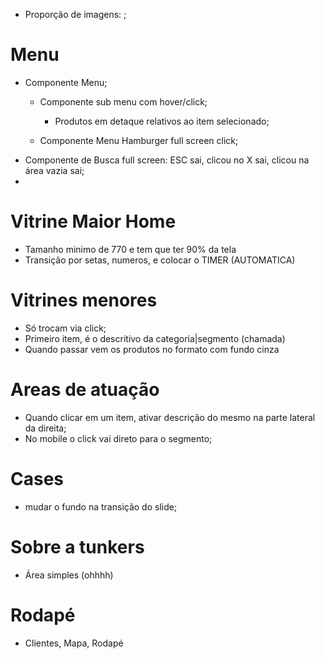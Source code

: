 - Proporção de imagens: ;

# Menu
- Componente Menu;
  - Componente sub menu com hover/click;
    - Produtos em detaque relativos ao item selecionado;

  - Componente Menu Hamburger full screen click;
- Componente de Busca full screen: ESC sai, clicou no X sai, clicou na área vazia sai;
-  

# Vitrine Maior Home
- Tamanho minimo de 770 e tem que ter 90% da tela
- Transição por setas, numeros, e colocar o TIMER (AUTOMATICA)

# Vitrines menores
- Só trocam via click;
- Primeiro item, é o descritivo da categoria|segmento (chamada)
- Quando passar vem os produtos no formato com fundo cinza

# Areas de atuação
- Quando clicar em um item, ativar descrição do mesmo na parte lateral da direita;
- No mobile o click vai direto para o segmento;

# Cases
- mudar o fundo na transição do slide;

# Sobre a tunkers
- Área simples (ohhhh)

# Rodapé
- Clientes, Mapa, Rodapé

